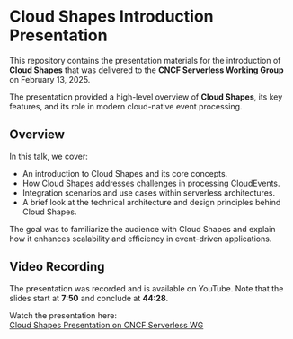 # Cloud Shapes Introduction Presentation

This repository contains the presentation materials for the introduction of **Cloud Shapes** that was delivered to the **CNCF Serverless Working Group** on February 13, 2025. 

The presentation provided a high-level overview of **Cloud Shapes**, its key features, and its role in modern cloud-native event processing.

## Overview

In this talk, we cover:
- An introduction to Cloud Shapes and its core concepts.
- How Cloud Shapes addresses challenges in processing CloudEvents.
- Integration scenarios and use cases within serverless architectures.
- A brief look at the technical architecture and design principles behind Cloud Shapes.

The goal was to familiarize the audience with Cloud Shapes and explain how it enhances scalability and efficiency in event-driven applications.

## Video Recording

The presentation was recorded and is available on YouTube. Note that the slides start at **7:50** and conclude at **44:28**.

Watch the presentation here:  
[Cloud Shapes Presentation on CNCF Serverless WG](https://www.youtube.com/watch?v=E0RlyfggnBc&t=2s&ab_channel=CNCFServerlessWG-CloudEvents)
